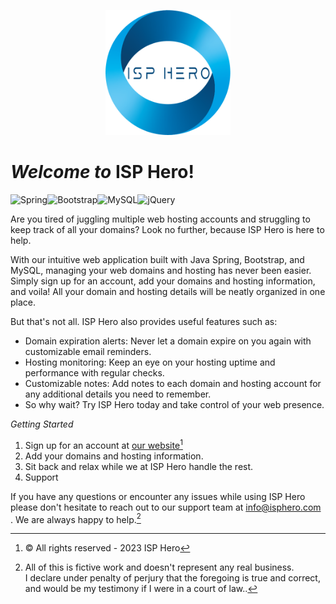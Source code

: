 <p align="center">
  <img width="200" height="200" src="https://github.com/truenoscuro/ispHero/blob/master/src/main/resources/static/img/logo.png">
</p>

# _Welcome to_ ISP Hero!
![Spring](https://img.shields.io/badge/spring-%236DB33F.svg?style=for-the-badge&logo=spring&logoColor=white)![Bootstrap](https://img.shields.io/badge/bootstrap-%23563D7C.svg?style=for-the-badge&logo=bootstrap&logoColor=white)![MySQL](https://img.shields.io/badge/mysql-%2300f.svg?style=for-the-badge&logo=mysql&logoColor=white)![jQuery](https://img.shields.io/badge/jquery-%230769AD.svg?style=for-the-badge&logo=jquery&logoColor=white)

Are you tired of juggling multiple web hosting accounts and struggling to keep track of all your domains? Look no further, because ISP Hero is here to help.

With our intuitive web application built with Java Spring, Bootstrap, and MySQL, managing your web domains and hosting has never been easier. Simply sign up for an account, add your domains and hosting information, and voila! All your domain and hosting details will be neatly organized in one place.

But that's not all. ISP Hero also provides useful features such as:

- Domain expiration alerts: Never let a domain expire on you again with customizable email reminders.
- Hosting monitoring: Keep an eye on your hosting uptime and performance with regular checks.
- Customizable notes: Add notes to each domain and hosting account for any additional details you need to remember.
- So why wait? Try ISP Hero today and take control of your web presence.

*Getting Started*

1. Sign up for an account at [our website](https://www.isphero.com/)[^1]
2. Add your domains and hosting information.
3. Sit back and relax while we at ISP Hero handle the rest.
4. Support

If you have any questions or encounter any issues while using ISP Hero please don't hesitate to reach out to our support team at info@isphero.com . We are always happy to help.[^note]


[^1]: © All rights reserved - 2023 ISP Hero
[^note]:
    All of this is fictive work and doesn't represent any real business.  
    I declare under penalty of perjury that the foregoing is true and correct, and would be my testimony if I were in a court of law..
